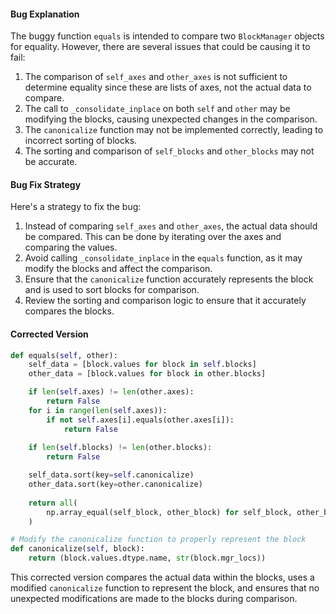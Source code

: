 #### Bug Explanation
The buggy function `equals` is intended to compare two `BlockManager` objects for equality. However, there are several issues that could be causing it to fail:

1. The comparison of `self_axes` and `other_axes` is not sufficient to determine equality since these are lists of axes, not the actual data to compare.
2. The call to `_consolidate_inplace` on both `self` and `other` may be modifying the blocks, causing unexpected changes in the comparison.
3. The `canonicalize` function may not be implemented correctly, leading to incorrect sorting of blocks.
4. The sorting and comparison of `self_blocks` and `other_blocks` may not be accurate.

#### Bug Fix Strategy
Here's a strategy to fix the bug:
1. Instead of comparing `self_axes` and `other_axes`, the actual data should be compared. This can be done by iterating over the axes and comparing the values.
2. Avoid calling `_consolidate_inplace` in the `equals` function, as it may modify the blocks and affect the comparison.
3. Ensure that the `canonicalize` function accurately represents the block and is used to sort blocks for comparison.
4. Review the sorting and comparison logic to ensure that it accurately compares the blocks.

#### Corrected Version
```python
def equals(self, other):
    self_data = [block.values for block in self.blocks]
    other_data = [block.values for block in other.blocks]

    if len(self.axes) != len(other.axes):
        return False
    for i in range(len(self.axes)):
        if not self.axes[i].equals(other.axes[i]):
            return False
    
    if len(self.blocks) != len(other.blocks):
        return False

    self_data.sort(key=self.canonicalize)
    other_data.sort(key=other.canonicalize)
    
    return all(
        np.array_equal(self_block, other_block) for self_block, other_block in zip(self_data, other_data)
    )

# Modify the canonicalize function to properly represent the block
def canonicalize(self, block):
    return (block.values.dtype.name, str(block.mgr_locs))
```

This corrected version compares the actual data within the blocks, uses a modified `canonicalize` function to represent the block, and ensures that no unexpected modifications are made to the blocks during comparison.